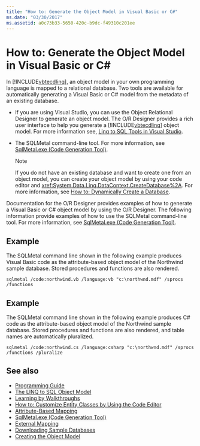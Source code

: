 ```yaml
---
title: "How to: Generate the Object Model in Visual Basic or C#"
ms.date: "03/30/2017"
ms.assetid: a0c73b33-5650-420c-b9dc-f49310c201ee
---
```

# How to: Generate the Object Model in Visual Basic or C\#
In [!INCLUDE[vbtecdlinq](../../../../../../includes/vbtecdlinq-md.md)], an object model in your own programming language is mapped to a relational database. Two tools are available for automatically generating a Visual Basic or C# model from the metadata of an existing database.  
  
- If you are using Visual Studio, you can use the Object Relational Designer to generate an object model. The O/R Designer provides a rich user interface to help you generate a [!INCLUDE[vbtecdlinq](../../../../../../includes/vbtecdlinq-md.md)] object model. For more information see, [Linq to SQL Tools in Visual Studio](/visualstudio/data-tools/linq-to-sql-tools-in-visual-studio2).
  
- The SQLMetal command-line tool. For more information, see [SqlMetal.exe (Code Generation Tool)](../../../../tools/sqlmetal-exe-code-generation-tool.md).  
  
    > [!NOTE]
    > If you do not have an existing database and want to create one from an object model, you can create your object model by using your code editor and <xref:System.Data.Linq.DataContext.CreateDatabase%2A>. For more information, see [How to: Dynamically Create a Database](how-to-dynamically-create-a-database.md).  
  
 Documentation for the O/R Designer provides examples of how to generate a Visual Basic or C# object model by using the O/R Designer. The following information provide examples of how to use the SQLMetal command-line tool. For more information, see [SqlMetal.exe (Code Generation Tool)](../../../../tools/sqlmetal-exe-code-generation-tool.md).  
  
## Example  
 The SQLMetal command line shown in the following example produces Visual Basic code as the attribute-based object model of the Northwind sample database. Stored procedures and functions are also rendered.  
  
```console  
sqlmetal /code:northwind.vb /language:vb "c:\northwnd.mdf" /sprocs /functions  
```  
  
## Example  
 The SQLMetal command line shown in the following example produces C# code as the attribute-based object model of the Northwind sample database. Stored procedures and functions are also rendered, and table names are automatically pluralized.  
  
```console  
sqlmetal /code:northwind.cs /language:csharp "c:\northwnd.mdf" /sprocs /functions /pluralize  
```  
  
## See also

- [Programming Guide](programming-guide.md)
- [The LINQ to SQL Object Model](the-linq-to-sql-object-model.md)
- [Learning by Walkthroughs](learning-by-walkthroughs.md)
- [How to: Customize Entity Classes by Using the Code Editor](how-to-customize-entity-classes-by-using-the-code-editor.md)
- [Attribute-Based Mapping](attribute-based-mapping.md)
- [SqlMetal.exe (Code Generation Tool)](../../../../tools/sqlmetal-exe-code-generation-tool.md)
- [External Mapping](external-mapping.md)
- [Downloading Sample Databases](downloading-sample-databases.md)
- [Creating the Object Model](creating-the-object-model.md)
